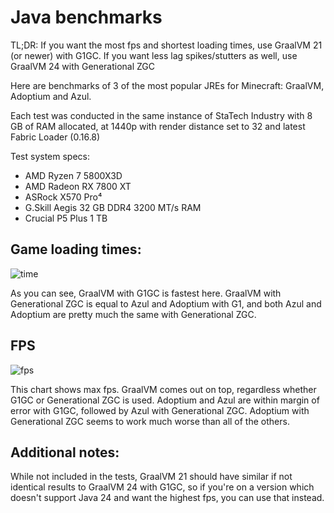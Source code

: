# Java benchmarks

TL;DR: If you want the most fps and shortest loading times, use GraalVM 21 (or newer) with G1GC. If you want less lag spikes/stutters as well, use GraalVM 24 with Generational ZGC

Here are benchmarks of 3 of the most popular JREs for Minecraft: GraalVM, Adoptium and Azul.

Each test was conducted in the same instance of StaTech Industry with 8 GB of RAM allocated, at 1440p with render distance set to 32 and latest Fabric Loader (0.16.8)

Test system specs:

- AMD Ryzen 7 5800X3D
- AMD Radeon RX 7800 XT
- ASRock X570 Pro⁴
- G.Skill Aegis 32 GB DDR4 3200 MT/s RAM
- Crucial P5 Plus 1 TB

## Game loading times:

![time](https://github.com/user-attachments/assets/81bff5ec-e734-4352-a77b-4edff52ded83)

As you can see, GraalVM with G1GC is fastest here. GraalVM with Generational ZGC is equal to Azul and Adoptium with G1, and both Azul and Adoptium are pretty much the same with Generational ZGC.

## FPS

![fps](https://github.com/user-attachments/assets/88ce06e0-0a11-408d-9da6-9d2161d27c18)

This chart shows max fps. GraalVM comes out on top, regardless whether G1GC or Generational ZGC is used. Adoptium and Azul are within margin of error with G1GC, followed by Azul with Generational ZGC. Adoptium with Generational ZGC seems to work much worse than all of the others.

## Additional notes:

While not included in the tests, GraalVM 21 should have similar if not identical results to GraalVM 24 with G1GC, so if you're on a version which doesn't support Java 24 and want the highest fps, you can use that instead.
